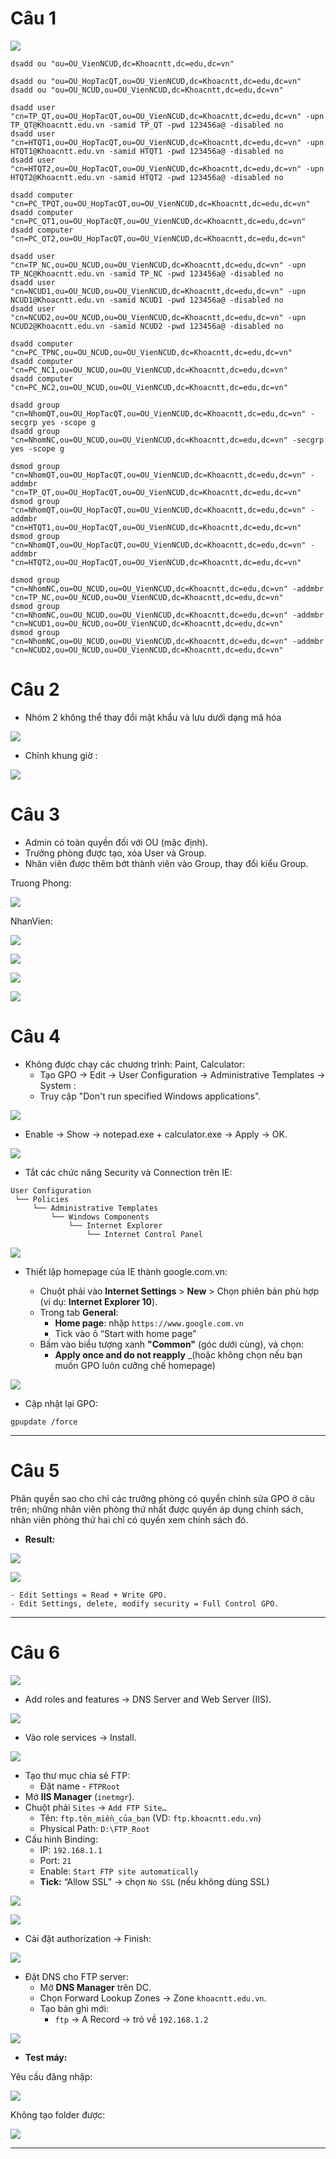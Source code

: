 # Câu 1

![](../../Image/Pasted%20image%2020250706100426.png)

```
dsadd ou "ou=OU_VienNCUD,dc=Khoacntt,dc=edu,dc=vn"

dsadd ou "ou=OU_HopTacQT,ou=OU_VienNCUD,dc=Khoacntt,dc=edu,dc=vn"
dsadd ou "ou=OU_NCUD,ou=OU_VienNCUD,dc=Khoacntt,dc=edu,dc=vn"

dsadd user "cn=TP_QT,ou=OU_HopTacQT,ou=OU_VienNCUD,dc=Khoacntt,dc=edu,dc=vn" -upn TP_QT@Khoacntt.edu.vn -samid TP_QT -pwd 123456a@ -disabled no
dsadd user "cn=HTQT1,ou=OU_HopTacQT,ou=OU_VienNCUD,dc=Khoacntt,dc=edu,dc=vn" -upn HTQT1@Khoacntt.edu.vn -samid HTQT1 -pwd 123456a@ -disabled no
dsadd user "cn=HTQT2,ou=OU_HopTacQT,ou=OU_VienNCUD,dc=Khoacntt,dc=edu,dc=vn" -upn HTQT2@Khoacntt.edu.vn -samid HTQT2 -pwd 123456a@ -disabled no

dsadd computer "cn=PC_TPQT,ou=OU_HopTacQT,ou=OU_VienNCUD,dc=Khoacntt,dc=edu,dc=vn"
dsadd computer "cn=PC_QT1,ou=OU_HopTacQT,ou=OU_VienNCUD,dc=Khoacntt,dc=edu,dc=vn"
dsadd computer "cn=PC_QT2,ou=OU_HopTacQT,ou=OU_VienNCUD,dc=Khoacntt,dc=edu,dc=vn"

dsadd user "cn=TP_NC,ou=OU_NCUD,ou=OU_VienNCUD,dc=Khoacntt,dc=edu,dc=vn" -upn TP_NC@Khoacntt.edu.vn -samid TP_NC -pwd 123456a@ -disabled no
dsadd user "cn=NCUD1,ou=OU_NCUD,ou=OU_VienNCUD,dc=Khoacntt,dc=edu,dc=vn" -upn NCUD1@Khoacntt.edu.vn -samid NCUD1 -pwd 123456a@ -disabled no
dsadd user "cn=NCUD2,ou=OU_NCUD,ou=OU_VienNCUD,dc=Khoacntt,dc=edu,dc=vn" -upn NCUD2@Khoacntt.edu.vn -samid NCUD2 -pwd 123456a@ -disabled no

dsadd computer "cn=PC_TPNC,ou=OU_NCUD,ou=OU_VienNCUD,dc=Khoacntt,dc=edu,dc=vn"
dsadd computer "cn=PC_NC1,ou=OU_NCUD,ou=OU_VienNCUD,dc=Khoacntt,dc=edu,dc=vn"
dsadd computer "cn=PC_NC2,ou=OU_NCUD,ou=OU_VienNCUD,dc=Khoacntt,dc=edu,dc=vn"

dsadd group "cn=NhomQT,ou=OU_HopTacQT,ou=OU_VienNCUD,dc=Khoacntt,dc=edu,dc=vn" -secgrp yes -scope g
dsadd group "cn=NhomNC,ou=OU_NCUD,ou=OU_VienNCUD,dc=Khoacntt,dc=edu,dc=vn" -secgrp yes -scope g

dsmod group "cn=NhomQT,ou=OU_HopTacQT,ou=OU_VienNCUD,dc=Khoacntt,dc=edu,dc=vn" -addmbr "cn=TP_QT,ou=OU_HopTacQT,ou=OU_VienNCUD,dc=Khoacntt,dc=edu,dc=vn"
dsmod group "cn=NhomQT,ou=OU_HopTacQT,ou=OU_VienNCUD,dc=Khoacntt,dc=edu,dc=vn" -addmbr "cn=HTQT1,ou=OU_HopTacQT,ou=OU_VienNCUD,dc=Khoacntt,dc=edu,dc=vn"
dsmod group "cn=NhomQT,ou=OU_HopTacQT,ou=OU_VienNCUD,dc=Khoacntt,dc=edu,dc=vn" -addmbr "cn=HTQT2,ou=OU_HopTacQT,ou=OU_VienNCUD,dc=Khoacntt,dc=edu,dc=vn"

dsmod group "cn=NhomNC,ou=OU_NCUD,ou=OU_VienNCUD,dc=Khoacntt,dc=edu,dc=vn" -addmbr "cn=TP_NC,ou=OU_NCUD,ou=OU_VienNCUD,dc=Khoacntt,dc=edu,dc=vn"
dsmod group "cn=NhomNC,ou=OU_NCUD,ou=OU_VienNCUD,dc=Khoacntt,dc=edu,dc=vn" -addmbr "cn=NCUD1,ou=OU_NCUD,ou=OU_VienNCUD,dc=Khoacntt,dc=edu,dc=vn"
dsmod group "cn=NhomNC,ou=OU_NCUD,ou=OU_VienNCUD,dc=Khoacntt,dc=edu,dc=vn" -addmbr "cn=NCUD2,ou=OU_NCUD,ou=OU_VienNCUD,dc=Khoacntt,dc=edu,dc=vn"
```

# Câu 2
- Nhóm 2 không thể thay đổi mật khẩu và lưu dưới dạng mã hóa

![](../../Image/Pasted%20image%2020250714192019.png)

- Chỉnh khung giờ :

![](../../Image/Pasted%20image%2020250706110435.png)

# Câu 3
- Admin có toàn quyền đối với OU (mặc định).
- Trưởng phòng được tạo, xóa User và Group.
- Nhân viên được thêm bớt thành viên vào Group, thay đổi kiểu Group.

Truong Phong:

![](../../Image/Pasted%20image%2020250706113025.png)

NhanVien:

![](../../Image/Pasted%20image%2020250706113118.png)

![](../../Image/Pasted%20image%2020250706113704.png)

![](../../Image/Pasted%20image%2020250706114315.png)

![](../../Image/Pasted%20image%2020250706114341.png)

# Câu 4
- Không được chạy các chương trình: Paint, Calculator:
	- Tạo GPO -> Edit -> User Configuration -> Administrative Templates -> System :
	- Truy cập "Don't run specified Windows applications".

![](../../Image/Pasted%20image%2020250706120348.png)

- Enable -> Show -> notepad.exe + calculator.exe -> Apply -> OK.

![](../../Image/Pasted%20image%2020250710154037.png)


- Tắt các chức năng Security và Connection trên IE:
```
User Configuration
 └── Policies
     └── Administrative Templates
         └── Windows Components
             └── Internet Explorer
                 └── Internet Control Panel

```

![](../../Image/Pasted%20image%2020250710163553.png)

- Thiết lập homepage của IE thành google.com.vn:

	- Chuột phải vào **Internet Settings** > **New** > Chọn phiên bản phù hợp (ví dụ: **Internet Explorer 10**).
	- Trong tab **General**:
	    - **Home page**: nhập `https://www.google.com.vn`
	    - Tick vào ô “Start with home page”
	- Bấm vào biểu tượng xanh **"Common"** (góc dưới cùng), và chọn:
	    - **Apply once and do not reapply** _(hoặc không chọn nếu bạn muốn GPO luôn cưỡng chế homepage)

![](../../Image/Pasted%20image%2020250710181129.png)

- Cập nhật lại GPO:
```
gpupdate /force
```

---
# Câu 5
Phân quyền sao cho chỉ các trưởng phòng có quyền chỉnh sửa GPO ở câu trên; những nhân viên phòng thứ nhất được quyền áp dụng chính sách, nhân viên phòng thứ hai chỉ có quyền xem chính sách đó.

- **Result:**

![](../../Image/Pasted%20image%2020250714113404.png)

![](../../Image/Pasted%20image%2020250714113340.png)


```ad-note
- Edit Settings = Read + Write GPO.
- Edit Settings, delete, modify security = Full Control GPO.
```

---
# Câu 6

![](../../Image/Pasted%20image%2020250710193810.png)

- Add roles and features -> DNS Server and Web Server (IIS).

![](../../Image/Pasted%20image%2020250710194002.png)

- Vào role services -> Install.

![](../../Image/Pasted%20image%2020250710194147.png)

- Tạo thư mục chia sẻ FTP:
	- Đặt name - `FTPRoot` 
- Mở **IIS Manager** (`inetmgr`).
- Chuột phải `Sites` → `Add FTP Site…`
    - Tên: `ftp.tên_miền_của_bạn` (VD: `ftp.khoacntt.edu.vn`)
    - Physical Path: `D:\FTP_Root`
- Cấu hình Binding:
    - IP: `192.168.1.1`
    - Port: `21`
    - Enable: `Start FTP site automatically`
    - **Tick:** “Allow SSL” → chọn `No SSL` (nếu không dùng SSL)
    
![](../../Image/Pasted%20image%2020250710195944.png)

![](../../Image/Pasted%20image%2020250710200254.png)

- Cài đặt authorization -> Finish:

![](../../Image/Pasted%20image%2020250710200506.png)

- Đặt DNS cho FTP server:
	- Mở **DNS Manager** trên DC.
	- Chọn Forward Lookup Zones → Zone `khoacntt.edu.vn`.
	- Tạo bản ghi mới:
	    - `ftp` → A Record → trỏ về `192.168.1.2`
	    
![](../../Image/Pasted%20image%2020250710202209.png)

- **Test máy:**

Yêu cầu đăng nhập:

![](../../Image/Pasted%20image%2020250710202520.png)

Không tạo folder được:

![](../../Image/Pasted%20image%2020250710202405.png)

---
